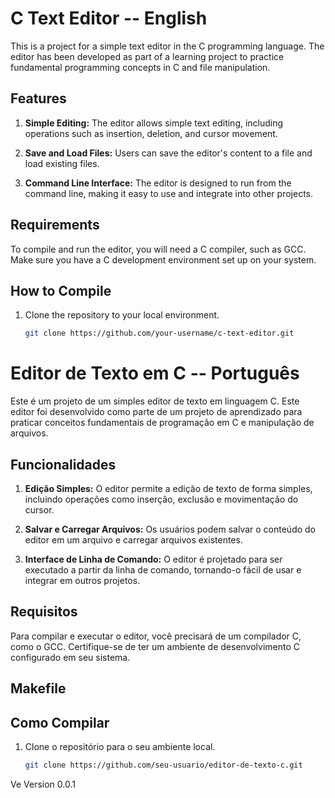 # C Text Editor -- English

This is a project for a simple text editor in the C programming language. The editor has been developed as part of a learning project to practice fundamental programming concepts in C and file manipulation.

## Features

1. **Simple Editing:** The editor allows simple text editing, including operations such as insertion, deletion, and cursor movement.

2. **Save and Load Files:** Users can save the editor's content to a file and load existing files.

3. **Command Line Interface:** The editor is designed to run from the command line, making it easy to use and integrate into other projects.

## Requirements

To compile and run the editor, you will need a C compiler, such as GCC. Make sure you have a C development environment set up on your system.

## How to Compile

1. Clone the repository to your local environment.
   ```bash
   git clone https://github.com/your-username/c-text-editor.git


# Editor de Texto em C -- Português

Este é um projeto de um simples editor de texto em linguagem C. Este editor foi desenvolvido como parte de um projeto de aprendizado para praticar conceitos fundamentais de programação em C e manipulação de arquivos.

## Funcionalidades

1. **Edição Simples:** O editor permite a edição de texto de forma simples, incluindo operações como inserção, exclusão e movimentação do cursor.

2. **Salvar e Carregar Arquivos:** Os usuários podem salvar o conteúdo do editor em um arquivo e carregar arquivos existentes.

3. **Interface de Linha de Comando:** O editor é projetado para ser executado a partir da linha de comando, tornando-o fácil de usar e integrar em outros projetos.

## Requisitos

Para compilar e executar o editor, você precisará de um compilador C, como o GCC. Certifique-se de ter um ambiente de desenvolvimento C configurado em seu sistema.

## Makefile


## Como Compilar

1. Clone o repositório para o seu ambiente local.
   ```bash
   git clone https://github.com/seu-usuario/editor-de-texto-c.git


Ve
Version 0.0.1